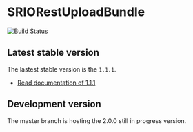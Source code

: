# SRIORestUploadBundle

[![Build Status](https://api.travis-ci.org/sroze/SRIORestUploadBundle.png)](https://travis-ci.org/sroze/SRIORestUploadBundle)

## Latest stable version

The lastest stable version is the `1.1.1`.

* <a href="http://sroze.github.com/SRIORestUploadBundle/">Read documentation of 1.1.1</a>

## Development version

The master branch is hosting the 2.0.0 still in progress version.
